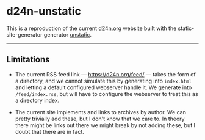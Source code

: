 # d24n-unstatic

This is a reproduction of the current [d24n.org](https://www.d24n.org/) website
built with the static-site-generator generator
[unstatic](https://github.com/swaldman/unstatic).

---



## Limitations

* The current RSS feed link — https://d24n.org/feed/ —
  takes the form of a directory, and we cannot simulate
  this by generating into `index.html` and letting a
  default configured webserver handle it. We generate
  into `/feed/index.rss`, but will have to configure
  the webserver to treat this as a directory index.

* The current site implements and links to archives by
  author. We can pretty trivially add these, but I don't
  know that we care to. In theory there might be links
  out there we might break by not adding these, but I
  doubt that there are in fact.
